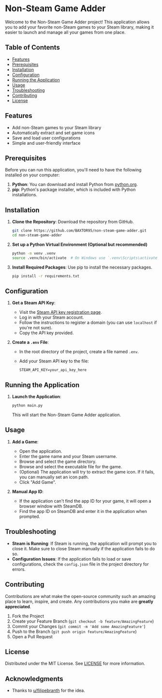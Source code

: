 # Non-Steam Game Adder

Welcome to the Non-Steam Game Adder project! This application allows you to add your favorite non-Steam games to your Steam library, making it easier to launch and manage all your games from one place.

## Table of Contents

- [Features](#features)
- [Prerequisites](#prerequisites)
- [Installation](#installation)
- [Configuration](#configuration)
- [Running the Application](#running-the-application)
- [Usage](#usage)
- [Troubleshooting](#troubleshooting)
- [Contributing](#contributing)
- [License](#license)

## Features

- Add non-Steam games to your Steam library
- Automatically extract and set game icons
- Save and load user configurations
- Simple and user-friendly interface

## Prerequisites

Before you can run this application, you'll need to have the following installed on your computer:

1. **Python**: You can download and install Python from [python.org](https://www.python.org/downloads/).
2. **pip**: Python's package installer, which is included with Python installations.

## Installation

1. **Clone the Repository**: Download the repository from GitHub.

   ```sh
   git clone https://github.com/BAXTOR95/non-steam-game-adder.git
   cd non-steam-game-adder
   ```

2. **Set up a Python Virtual Environment (Optional but recommended)**

   ```bash
   python -m venv .venv
   source .venv/bin/activate  # On Windows use `.venv\Scripts\activate`
   ```

3. **Install Required Packages**: Use pip to install the necessary packages.

   ```sh
   pip install -r requirements.txt
   ```

## Configuration

1. **Get a Steam API Key**:

   - Visit the [Steam API key registration page](https://steamcommunity.com/dev/apikey).
   - Log in with your Steam account.
   - Follow the instructions to register a domain (you can use `localhost` if you're not sure).
   - Copy the API key provided.

2. **Create a `.env` File**:

   - In the root directory of the project, create a file named `.env`.
   - Add your Steam API key to the file:

     ```plaintext
     STEAM_API_KEY=your_api_key_here
     ```

## Running the Application

1. **Launch the Application**:

   ```sh
   python main.py
   ```

   This will start the Non-Steam Game Adder application.

## Usage

1. **Add a Game**:

   - Open the application.
   - Enter the game name and your Steam username.
   - Browse and select the game directory.
   - Browse and select the executable file for the game.
   - (Optional) The application will try to extract the game icon. If it fails, you can manually set an icon path.
   - Click "Add Game".

2. **Manual App ID**:
   - If the application can't find the app ID for your game, it will open a browser window with SteamDB.
   - Find the app ID on SteamDB and enter it in the application when prompted.

## Troubleshooting

- **Steam is Running**: If Steam is running, the application will prompt you to close it. Make sure to close Steam manually if the application fails to do so.
- **Configuration Issues**: If the application fails to load or save configurations, check the `config.json` file in the project directory for errors.

## Contributing

Contributions are what make the open-source community such an amazing place to learn, inspire, and create. Any contributions you make are **greatly appreciated**.

1. Fork the Project
2. Create your Feature Branch (`git checkout -b feature/AmazingFeature`)
3. Commit your Changes (`git commit -m 'Add some AmazingFeature'`)
4. Push to the Branch (`git push origin feature/AmazingFeature`)
5. Open a Pull Request

## License

Distributed under the MIT License. See [LICENSE](LICENSE) for more information.

## Acknowledgments

- Thanks to [u/filipebranth](https://www.reddit.com/user/filipebranth/) for the idea.

